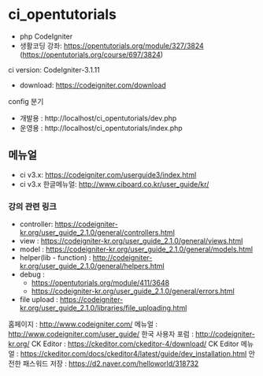 # ci_opentutorials
 - php CodeIgniter
 - 생활코딩 강좌: https://opentutorials.org/module/327/3824
                 (https://opentutorials.org/course/697/3824)
 
 ci version: CodeIgniter-3.1.11
 - download: https://codeigniter.com/download

config 분기
 - 개발용 : http://localhost/ci_opentutorials/dev.php
 - 운영용 : http://localhost/ci_opentutorials/index.php


## 메뉴얼
 - ci v3.x: https://codeigniter.com/userguide3/index.html
 - ci v3.x 한글메뉴얼: http://www.ciboard.co.kr/user_guide/kr/

### 강의 관련 링크
 - controller: https://codeigniter-kr.org/user_guide_2.1.0/general/controllers.html
 - view : https://codeigniter-kr.org/user_guide_2.1.0/general/views.html
 - model : https://codeigniter-kr.org/user_guide_2.1.0/general/models.html
 - helper(lib - function) : http://codeigniter-kr.org/user_guide_2.1.0/general/helpers.html
 - debug : 
   - https://opentutorials.org/module/411/3648
   - https://codeigniter-kr.org/user_guide_2.1.0/general/errors.html
 - file upload : https://codeigniter-kr.org/user_guide_2.1.0/libraries/file_uploading.html


홈페이지 : http://www.codeigniter.com/
메뉴얼 : http://www.codeigniter.com/user_guide/
한국 사용자 포럼 : http://codeigniter-kr.org/
CK Editor : https://ckeditor.com/ckeditor-4/download/
CK Editor 메뉴얼 : https://ckeditor.com/docs/ckeditor4/latest/guide/dev_installation.html
안전한 패스워드 저장 : https://d2.naver.com/helloworld/318732
